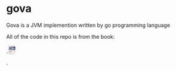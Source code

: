 # gova
Gova is a JVM implemention written by go programming language

  All of the code in this repo is from the book:


·<img style="width:20px;hight:40px" src="./自己动手写Java虚拟机.jpg"/>

·